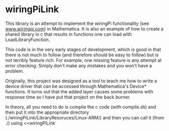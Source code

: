 # wiringPiLink

This library is an attempt to implement the wiringPi functionality 
(see www.wiringpi.com) in Mathematica.  It is also an example of how to
create a shared library in c that results in functions one can load
with LoadLibraryFunction.

This code is in the very early stages of development, which is good in 
that there is not much to follow (and therefore should be easy to follow)
but is not terribly feature rich.  For example, one missing feature is
any attempt at error checking.  Simply don't make any mistakes and you 
won't have a problem.

Originally, this project was designed as a tool to teach me how to write
a device driver that can be accessed through Mathematica's Device* 
functions.  It turns out that the added layer causes some problems with
response time so I have put that project on the back burner.  

In theory, all you need to do is compile the c code (with compile.sh) and
then put it into the appropriate directory (./wiringPiLink/LibraryResoruces/Linux-ARM/) and then you can call it (from ./) using <<wiringPiLink`


